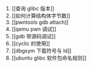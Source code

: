 1. [[查询 glibc 版本]]
2. [[如何计算结构体字节数]]
3. [[pwntools gdb attach]]
4. [[qemu pwn 调试]]
5. [[gdb 带源码调试]]
6. [[cyclic 的使用]]
7. [[dbgsym 下载符号与 ld]]
8. [[ubuntu glibc 软件包命名规则]]